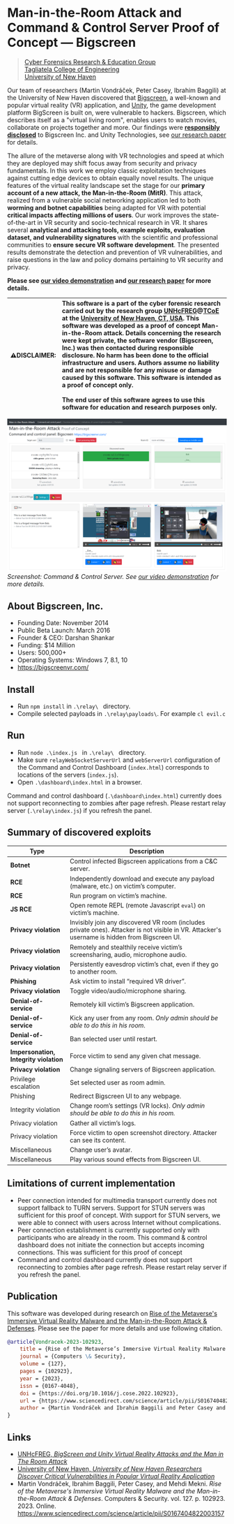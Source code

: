 <!--
Man-in-the-Room Attack and Command & Control Server Proof of Concept — Bigscreen

Vondracek Martin mvondracek vondracek.mar@gmail.com

Security and Forensics of Immersive Virtual Reality Social Applications
Cyber Forensics Research & Education Group                 https://www.unhcfreg.com/
Tagliatela College of Engineering                          https://www.newhaven.edu/engineering/
University of New Haven                                    https://www.newhaven.edu
300 Boston Post Rd, West Haven, CT 06516

DISCLAIMER: This software is a part of the cyber forensic research carried out by the research group UNHcFREG @ TCoE
at the University of New Haven, CT, USA. This software was developed as a proof of concept Man-in-the-Room attack.
Details concerning the research were kept private, the software vendor (Bigscreen, Inc.) was then contacted during
responsible disclosure. No harm has been done to the official infrastructure and users. Authors assume no liability
and are not responsible for any misuse or damage caused by this software. This software is intended as a proof
of concept only. The end user of this software agrees to use this software for education and research purposes only.

 -->
# Man-in-the-Room Attack and Command & Control Server Proof of Concept — Bigscreen
> [Cyber Forensics Research & Education Group](https://www.unhcfreg.com/)<br/>
> [Tagliatela College of Engineering](https://www.newhaven.edu/engineering/)<br/>
> [University of New Haven](https://www.newhaven.edu)

Our team of researchers (Martin Vondráček, Peter Casey, Ibrahim Baggili) at the University of New Haven discovered that [Bigscreen](https://www.bigscreenvr.com/), a well-known and popular virtual reality (VR) application, and [Unity](https://unity.com), the game development platform BigScreen is built on, were vulnerable to hackers. Bigscreen, which describes itself as a "virtual living room", enables users to watch movies, collaborate on projects together and more. Our findings were **[responsibly disclosed](./responsible%20disclosure%20reports/)** to Bigscreen Inc. and Unity Technologies, see [our research paper](#publication) for details.

The allure of the metaverse along with VR technologies and speed at which they are deployed may shift focus away from security and privacy fundamentals. In this work we employ classic exploitation techniques against cutting edge devices to obtain equally novel results. The unique features of the virtual reality landscape set the stage for our **primary account of a new attack, the Man-in-the-Room (MitR)**. This attack, realized from a vulnerable social networking application led to both **worming and botnet capabilities** being adapted for VR with potential **critical impacts affecting millions of users**.
Our work improves the state-of-the-art in VR security and socio-technical research in VR. It shares several **analytical and attacking tools, example exploits, evaluation dataset, and vulnerability signatures** with the scientific and professional communities to **ensure secure VR software development**. The presented results demonstrate the detection and prevention of VR vulnerabilities, and raise questions in the law and policy domains pertaining to VR security and privacy.

**Please see [our video demonstration](https://youtu.be/N_Z3mfzLZME) and [our research paper](#publication) for more details.**

| ⚠️**DISCLAIMER:** | This software is a part of the cyber forensic research carried out by the research group [UNHcFREG](https://www.unhcfreg.com/)@[TCoE](https://www.newhaven.edu/engineering/) at the [University of New Haven, CT, USA](https://www.newhaven.edu). This software was developed as a proof of concept Man-in-the-Room attack. Details concerning the research were kept private, the software vendor (Bigscreen, Inc.) was then contacted during responsible disclosure. No harm has been done to the official infrastructure and users. Authors assume no liability and are not responsible for any misuse or damage caused by this software. This software is intended as a proof of concept only.<br/><br/>The end user of this software agrees to use this software for education and research purposes only. |
| --- | :--- |

![Screenshot: Command & Control Server](/doc/screenshot.png)
*Screenshot: Command & Control Server. See [our video demonstration](https://youtu.be/N_Z3mfzLZME) for more details.*


## About Bigscreen, Inc.
- Founding Date: November 2014
- Public Beta Launch: March 2016
- Founder & CEO: Darshan Shankar
- Funding: $14 Million
- Users: 500,000+
- Operating Systems: Windows 7, 8.1, 10
- https://bigscreenvr.com/


## Install
- Run `npm install` in `.\relay\ ` directory.
- Compile selected payloads in `.\relay\payloads\`. For example `cl evil.c`

## Run
- Run `node .\index.js ` in `.\relay\ ` directory.
- Make sure `relayWebSocketServerUrl` and `webServerUrl` configuration of the Command and Control Dashboard (`index.html`)
   corresponds to locations of the servers (`index.js`).
- Open `.\dashboard\index.html` in a browser.
 
 Command and control dashboard (`.\dashboard\index.html`) currently does not support reconnecting to zombies after page
 refresh. Please restart relay server (`.\relay\index.js`) if you refresh the panel. 

## Summary of discovered exploits
Type                     | Description
-------------------------|------------
**Botnet**               | Control infected Bigscreen applications from a C&C server.
**RCE**                  | Independently download and execute any payload (malware, etc.) on victim’s computer.
**RCE**                  | Run program on victim’s machine.	
**JS RCE**               | Open remote REPL (remote Javascript `eval`) on victim’s machine.	
**Privacy violation**    | Invisibly join any discovered VR room (includes private ones). Attacker is not visible in VR. Attacker's username is hidden from Bigscreen UI.
**Privacy violation**    | Remotely and stealthily receive victim’s screensharing, audio, microphone audio.	 
**Privacy violation**    | Persistently eavesdrop victim’s chat, even if they go to another room.
**Phishing**             | Ask victim to install “required VR driver”.
**Privacy violation**    | Toggle video/audio/microphone sharing.	 
**Denial-of-service**    | Remotely kill victim’s Bigscreen application.	
**Denial-of-service**    | Kick any user from any room. *Only admin should be able to do this in his room*.	
**Denial-of-service**    | Ban selected user until restart.	
**Impersonation,<br/>Integrity&nbsp;violation** | Force victim to send any given chat message.	
**Privacy violation**    | Change signaling servers of Bigscreen application.	 
Privilege escalation     | Set selected user as room admin.	
Phishing                 | Redirect Bigscreen UI to any webpage.	
Integrity violation      | Change room’s settings (VR locks). *Only admin should be able to do this in his room.* 
Privacy violation        | Gather all victim’s logs.	 
Privacy violation        | Force victim to open screenshot directory. Attacker can see its content.	 
Miscellaneous            | Change user’s avatar.
Miscellaneous            | Play various sound effects from Bigscreen UI.


## Limitations of current implementation
- Peer connection intended for multimedia transport currently does not support fallback to TURN servers. Support for
  STUN servers was sufficient for this proof of concept. With support for STUN servers, we were able to connect
  with users across Internet without complications.
- Peer connection establishment is currently supported only with participants who are already in the room.
  This command & control dashboard does not initiate the connection but accepts incoming connections. This was sufficient
  for this proof of concept
- Command and control dashboard currently does not support reconnecting to zombies after page refresh. Please restart relay
  server if you refresh the panel.


## Publication

This software was developed during research on
[Rise of the Metaverse's Immersive Virtual Reality Malware and the Man-in-the-Room Attack & Defenses](https://www.sciencedirect.com/science/article/pii/S0167404822003157).
Please see the paper for more details and use following citation.

~~~BibTeX
@article{Vondracek-2023-102923,
    title = {Rise of the Metaverse’s Immersive Virtual Reality Malware and the Man-in-the-Room Attack & Defenses},
    journal = {Computers \& Security},
    volume = {127},
    pages = {102923},
    year = {2023},
    issn = {0167-4048},
    doi = {https://doi.org/10.1016/j.cose.2022.102923},
    url = {https://www.sciencedirect.com/science/article/pii/S0167404822003157},
    author = {Martin Vondráček and Ibrahim Baggili and Peter Casey and Mehdi Mekni}
}
~~~


## Links

- [UNHcFREG, *BigScreen and Unity Virtual Reality Attacks and the Man in The Room Attack*](https://www.unhcfreg.com/single-post/2019/02/19/bigscreen-and-unity-virtual-reality-attacks)
- [University of New Haven, *University of New Haven Researchers Discover Critical Vulnerabilities in Popular Virtual Reality Application*](https://www.newhaven.edu/news/releases/2019/discover-vulnerabilities-virtual-reality-app.php)
- Martin Vondráček, Ibrahim Baggili, Peter Casey, and Mehdi Mekni.
  *Rise of the Metaverse's Immersive Virtual Reality Malware and
  the Man-in-the-Room Attack & Defenses*. Computers \& Security.
  vol. 127. p. 102923. 2023. Online.
  https://www.sciencedirect.com/science/article/pii/S0167404822003157

